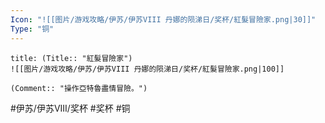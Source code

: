 ```yaml
---
Icon: "![[图片/游戏攻略/伊苏/伊苏VIII 丹娜的陨涕日/奖杯/紅髮冒險家.png|30]]"
Type: "铜"
---
```

```ad-common-bronze-trophy
title: (Title:: "紅髮冒險家")
![[图片/游戏攻略/伊苏/伊苏VIII 丹娜的陨涕日/奖杯/紅髮冒險家.png|100]]

(Comment:: "操作亞特魯盡情冒險。")
```

#伊苏/伊苏VIII/奖杯 #奖杯 #铜
